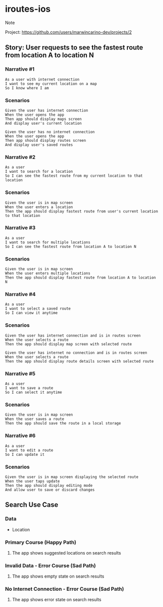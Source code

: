 # iroutes-ios

> [!NOTE]
> Project: https://github.com/users/marwincarino-dev/projects/2

## Story: User requests to see the fastest route from location A to location N
### Narrative #1
```
As a user with internet connection
I want to see my current location on a map
So I know where I am
```
### Scenarios
```
Given the user has internet connection
When the user opens the app
Then app should display maps screen
And display user's current location

Given the user has no internet connection
When the user opens the app
Then app should display routes screen
And display user's saved routes
```

### Narrative #2
```
As a user
I want to search for a location
So I can see the fastest route from my current location to that location
```
### Scenarios
```
Given the user is in map screen
When the user enters a location
Then the app should display fastest route from user's current location to that location
```

### Narrative #3
```
As a user
I want to search for multiple locations
So I can see the fastest route from location A to location N
```
### Scenarios
```
Given the user is in map screen
When the user enters multiple locations
Then the app should display fastest route from location A to location N
```

### Narrative #4
```
As a user
I want to select a saved route
So I can view it anytime
```
### Scenarios
```
Given the user has internet connection and is in routes screen
When the user selects a route
Then the app should display map screen with selected route

Given the user has internet no connection and is in routes screen
When the user selects a route
Then the app should display route details screen with selected route
```

### Narrative #5
```
As a user
I want to save a route
So I can select it anytime
```
### Scenarios
```
Given the user is in map screen
When the user saves a route
Then the app should save the route in a local storage
```

### Narrative #6
```
As a user
I want to edit a route
So I can update it
```
### Scenarios
```
Given the user is in map screen displaying the selected route
When the user taps update
Then the app should display editing mode
And allow user to save or discard changes
```

## Search Use Case
### Data
- Location

### Primary Course (Happy Path)
1. The app shows suggested locations on search results

### Invalid Data - Error Course (Sad Path)
1. The app shows empty state on search results

### No Internet Connection - Error Course (Sad Path)
1. The app shows error state on search results
